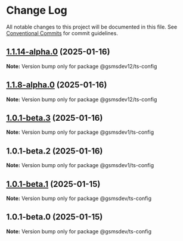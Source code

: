 # Change Log

All notable changes to this project will be documented in this file.
See [Conventional Commits](https://conventionalcommits.org) for commit guidelines.

## [1.1.14-alpha.0](https://github.com/d-petrenko-gs/gsms-packages/compare/@gsmsdev12/ts-config@1.1.13...@gsmsdev12/ts-config@1.1.14-alpha.0) (2025-01-16)

**Note:** Version bump only for package @gsmsdev12/ts-config





## [1.1.8-alpha.0](https://github.com/d-petrenko-gs/gsms-packages/compare/@gsmsdev12/ts-config@1.1.7...@gsmsdev12/ts-config@1.1.8-alpha.0) (2025-01-16)

**Note:** Version bump only for package @gsmsdev12/ts-config





## [1.0.1-beta.3](https://github.com/d-petrenko-gs/gsms-packages/compare/@gsmsdev1/ts-config@1.0.1-beta.2...@gsmsdev1/ts-config@1.0.1-beta.3) (2025-01-16)

**Note:** Version bump only for package @gsmsdev1/ts-config





## 1.0.1-beta.2 (2025-01-16)

**Note:** Version bump only for package @gsmsdev1/ts-config





## [1.0.1-beta.1](https://github.com/d-petrenko-gs/gsms-packages/compare/@gsmsdev/ts-config@1.0.1-beta.0...@gsmsdev/ts-config@1.0.1-beta.1) (2025-01-15)

**Note:** Version bump only for package @gsmsdev/ts-config





## 1.0.1-beta.0 (2025-01-15)

**Note:** Version bump only for package @gsmsdev/ts-config
